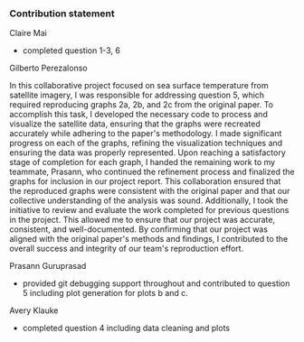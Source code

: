### Contribution statement

Claire Mai
- completed question 1-3, 6

Gilberto Perezalonso

In this collaborative project focused on sea surface temperature from satellite imagery, I was responsible for addressing question 5, which required reproducing graphs 2a, 2b, and 2c from the original paper. To accomplish this task, I developed the necessary code to process and visualize the satellite data, ensuring that the graphs were recreated accurately while adhering to the paper's methodology. I made significant progress on each of the graphs, refining the visualization techniques and ensuring the data was properly represented. Upon reaching a satisfactory stage of completion for each graph, I handed the remaining work to my teammate, Prasann, who continued the refinement process and finalized the graphs for inclusion in our project report. This collaboration ensured that the reproduced graphs were consistent with the original paper and that our collective understanding of the analysis was sound. Additionally, I took the initiative to review and evaluate the work completed for previous questions in the project. This allowed me to ensure that our project was accurate, consistent, and well-documented. By confirming that our project was aligned with the original paper's methods and findings, I contributed to the overall success and integrity of our team's reproduction effort.

Prasann Guruprasad

- provided git debugging support throughout and contributed to question 5 including plot generation for plots b and c. 

Avery Klauke
- completed question 4 including data cleaning and plots
